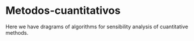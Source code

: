 # Metodos-cuantitativos
Here we have dragrams of algorithms for sensibility analysis of cuantitative methods.
